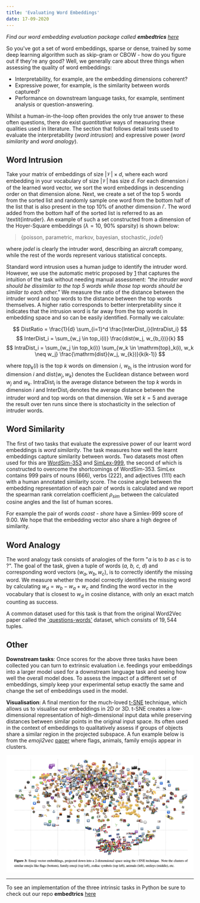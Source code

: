 ```yaml
---
title: 'Evaluating Word Embeddings'
date: 17-09-2020
---
```


<!-- *This post follows [Part 1](https://kushmadlani.github.io/spare-word-embeddings/) which introduces word embeddings, sparsity and ways to induce it.* -->

*Find our word embedding evaluation package called __embedtrics__ [here](https://github.com/kushmadlani/embedtrics)*

So you've got a set of word embeddings, sparse or dense, trained by some deep learning algorithm such as skip-gram or CBOW - how do you figure out if they're any good? Well, we generally care about three things when assessing the quality of word embeddings:
* Interpretability, for example, are the embedding dimensions coherent?
* Expressive power, for example, is the similarity between words captured?
* Performance on downstream language tasks, for example, sentiment analysis or question-answering.

Whilst a human-in-the-loop often provides the only true answer to these often questions, there do exist *quantitative* ways of measuring these qualities used in literature. The section that follows detail tests used to evaluate the interpretability (*word intrusion*) and expressive power (*word similarity* and *word analogy*).

## Word Intrusion
Take your matrix of embeddings of size $|\mathcal{V}| \times d$, where each word embedding in your vocabulary of size $|\mathcal{V}|$ has size $d$. For each dimension $i$ of the learned word vector, we sort the word embeddings in descending order on that dimension alone. Next, we create a set of the top $5$ words from the sorted list and randomly sample one word from the bottom half of the list that is also present in the top $10\%$ of another dimension $i'$. The word added from the bottom half of the sorted list is referred to as an \textit{intruder}. An example of such a set constructed from a dimension of the Hoyer-Square embeddings ($\lambda=10$, $90$\% sparsity) is shown below:

> {poisson, parametric, markov, bayesian, stochastic, *jodel*}

where *jodel* is clearly the intruder word, describing an aircraft company, while the rest of the words represent various statistical concepts. 

Standard word intrusion uses a human judge to identify the intruder word. However, we use the automatic metric proposed by [1](https://www.ijcai.org/Proceedings/16/Papers/414.pdf) that captures the intuition of the task without needing manual assessment: *"the intruder word should be dissimilar to the top 5 words while those top words should be similar to each other."* We measure the ratio of the distance between the intruder word and top words to the distance between the top words themselves. A higher ratio corresponds to better interpretability since it indicates that the intrusion word is far away from the top words in embedding space and so can be easily identified. Formally we calculate:

$$
DistRatio = \frac{1}{d} \sum_{i=1}^d  \frac{InterDist_i}{IntraDist_i}
$$
$$
InterDist_i = \sum_{w_j \in top_i(i)} \frac{dist(w_j, w_{b_i})}{k}
$$
$$
IntraDist_i = \sum_{w_j \in top_k(i)} \sum_{w_k \in \mathrm{top}_k(i), w_k \neq w_j} \frac{\mathrm{dist}(w_j, w_{k})}{k(k-1)}
$$

where $top_k(i)$ is the top $k$ words on dimension $i$, $w_{b_i}$ is the intrusion word for dimension $i$ and $\mathrm{dist}(w_j, w_k)$ denotes the Euclidean distance between word $w_j$ and $w_k$. 
$\mathrm{IntraDist}_i$ is the average distance between the top $k$ words in dimension $i$ and $\mathrm{InterDist}_i$ denotes the average distance between the intruder word and top words on that dimension. We set $k=5$ and average the result over ten runs since there is stochasticity in the selection of intruder words.


## Word Similarity
The first of two tasks that evaluate the expressive power of our learnt word embeddings is *word similarity*. The task measures how well the learnt embeddings capture similarity between words. Two datasets most often used for this are [WordSim-$353$](https://aclweb.org/aclwiki/WordSimilarity-353_Test_Collection_(State_of_the_art)) and [SimLex-$999$](https://fh295.github.io/simlex.html), the second of which is constructed to overcome the shortcomings of WordSim-$353$. SimLex contains $999$ pairs of nouns ($666$), verbs ($222$), and adjectives ($111$) each with a human annotated similarity score. The cosine angle between the embedding representation of each pair of words is calculated and we report the spearman rank correlation coefficient $\rho_{sim}$ between the calculated cosine angles and the list of human scores. 

For example the pair of words *coast - shore* have a Simlex-$999$ score of $9.00$. We hope that the embedding vector also share a high degree of similarity.


## Word Analogy
The word analogy task consists of analogies of the form "*a* is to *b* as *c* is to ?". The goal of the task, given a tuple of words (*a, b, c, d*) and corresponding word vectors ($w_a, w_b, w_c$), is to correctly identify the missing word. We measure whether the model correctly identifies the missing word by calculating $w_d = w_b - w_a + w_c$ and finding the word vector in the vocabulary that is closest to $w_d$ in cosine distance, with only an exact match counting as success. 

A common dataset used for this task is that from the original Word2Vec paper called the [`questions-words'](http://download.tensorflow.org/data/questions-words.txt) dataset, which consists of $19,544$ tuples. 

## Other
__Downstream tasks__: Once scores for the above three tasks have been collected you can turn to extrinsic evaluation i.e. feedings your embeddings into a larger model used for a downstream language task and seeing how well the overall model does. To assess the impact of a different set of embeddings, simply keep your experimental setup exactly the same and change the set of embeddings used in the model.

__Visualisation__: A final mention for the much-loved [t-SNE](https://lvdmaaten.github.io/tsne/) technique, which allows us to visualise our embeddings in $2$D or $3$D. t-SNE creates a low-dimensional representation of high-dimensional input data while preserving distances between similar points in the original input space. Its often used in the context of embeddings to qualitatively assess if groups of objects share a similar region in the projected subspace. A fun example below is from the *emoji2vec* [paper](https://arxiv.org/pdf/1609.08359.pdf) where flags, animals, family emojis appear in clusters.

![png](/images/emb_eval/emojitsne.png)

____
To see an implementation of the three intrinsic tasks in Python be sure to check out our repo __embedtrics__ [here](https://github.com/kushmadlani/embedtrics)

